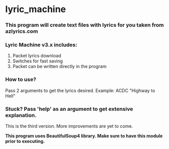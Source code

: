 # lyric_machine
### __This program will create text files with lyrics for you taken from azlyrics.com__

### Lyric Machine v3.x includes:
1. Packet lyrics download
2. Switches for fast saving
3. Packet can be written directly in the program

### How to use? 
Pass 2 arguments to get the lyrics desired.
Example: ACDC "Highway to Hell"

### Stuck? Pass 'help' as an argument to get extensive explanation.

This is the third version.
More improvements are yet to come.

**This program uses BeautifulSoup4 library. Make sure to have this module prior to executing.**
